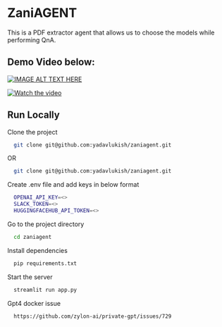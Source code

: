 # ZaniAGENT

This is a PDF extractor agent that allows us to choose the models while performing QnA.

## Demo Video below:

[![IMAGE ALT TEXT HERE](https://img.youtube.com/vi/GRtc1aiOhpA/0.jpg)](https://www.youtube.com/watch?v=GRtc1aiOhpA)

[![Watch the video](https://img.youtube.com/vi/GRtc1aiOhpA/maxresdefault.jpg)](https://www.youtube.com/watch?v=GRtc1aiOhpA)

## Run Locally

Clone the project

```bash
  git clone git@github.com:yadavlukish/zaniagent.git
```
OR

```bash
  git clone git@github.com:yadavlukish/zaniagent.git
```


Create .env file and add keys in below format

```bash
  OPENAI_API_KEY=<>
  SLACK_TOKEN=<>
  HUGGINGFACEHUB_API_TOKEN=<>
```

Go to the project directory

```bash
  cd zaniagent
```

Install dependencies

```bash
  pip requirements.txt
```

Start the server

```bash
  streamlit run app.py
```

Gpt4 docker issue

```bash
  https://github.com/zylon-ai/private-gpt/issues/729
```

